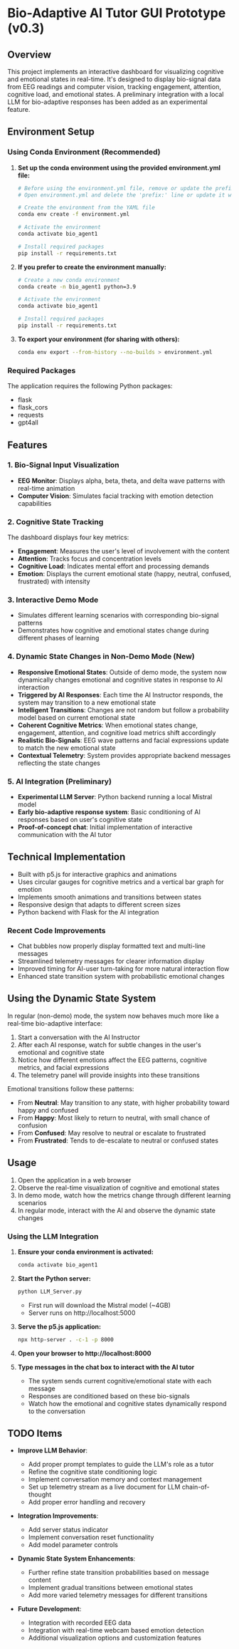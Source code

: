 # Bio-Adaptive AI Tutor GUI Prototype (v0.3)

## Overview

This project implements an interactive dashboard for visualizing cognitive and emotional states in real-time. It's designed to display bio-signal data from EEG readings and computer vision, tracking engagement, attention, cognitive load, and emotional states. A preliminary integration with a local LLM for bio-adaptive responses has been added as an experimental feature.

## Environment Setup

### Using Conda Environment (Recommended)

1. **Set up the conda environment using the provided environment.yml file:**
   ```bash
   # Before using the environment.yml file, remove or update the prefix line to match your system
   # Open environment.yml and delete the 'prefix:' line or update it with your path
   
   # Create the environment from the YAML file
   conda env create -f environment.yml
   
   # Activate the environment
   conda activate bio_agent1
   
   # Install required packages
   pip install -r requirements.txt
   ```

2. **If you prefer to create the environment manually:**
   ```bash
   # Create a new conda environment
   conda create -n bio_agent1 python=3.9
   
   # Activate the environment
   conda activate bio_agent1
   
   # Install required packages
   pip install -r requirements.txt
   ```

3. **To export your environment (for sharing with others):**
   ```bash
   conda env export --from-history --no-builds > environment.yml
   ```

### Required Packages
The application requires the following Python packages:
- flask
- flask_cors
- requests
- gpt4all

## Features

### 1. Bio-Signal Input Visualization

- **EEG Monitor**: Displays alpha, beta, theta, and delta wave patterns with real-time animation
- **Computer Vision**: Simulates facial tracking with emotion detection capabilities

### 2. Cognitive State Tracking

The dashboard displays four key metrics:

- **Engagement**: Measures the user's level of involvement with the content
- **Attention**: Tracks focus and concentration levels
- **Cognitive Load**: Indicates mental effort and processing demands
- **Emotion**: Displays the current emotional state (happy, neutral, confused, frustrated) with intensity

### 3. Interactive Demo Mode

- Simulates different learning scenarios with corresponding bio-signal patterns
- Demonstrates how cognitive and emotional states change during different phases of learning

### 4. Dynamic State Changes in Non-Demo Mode (New)

- **Responsive Emotional States**: Outside of demo mode, the system now dynamically changes emotional and cognitive states in response to AI interaction
- **Triggered by AI Responses**: Each time the AI Instructor responds, the system may transition to a new emotional state
- **Intelligent Transitions**: Changes are not random but follow a probability model based on current emotional state
- **Coherent Cognitive Metrics**: When emotional states change, engagement, attention, and cognitive load metrics shift accordingly
- **Realistic Bio-Signals**: EEG wave patterns and facial expressions update to match the new emotional state
- **Contextual Telemetry**: System provides appropriate backend messages reflecting the state changes

### 5. AI Integration (Preliminary)

- **Experimental LLM Server**: Python backend running a local Mistral model
- **Early bio-adaptive response system**: Basic conditioning of AI responses based on user's cognitive state
- **Proof-of-concept chat**: Initial implementation of interactive communication with the AI tutor

## Technical Implementation

- Built with p5.js for interactive graphics and animations
- Uses circular gauges for cognitive metrics and a vertical bar graph for emotion
- Implements smooth animations and transitions between states
- Responsive design that adapts to different screen sizes
- Python backend with Flask for the AI integration

### Recent Code Improvements

- Chat bubbles now properly display formatted text and multi-line messages
- Streamlined telemetry messages for clearer information display
- Improved timing for AI-user turn-taking for more natural interaction flow
- Enhanced state transition system with probabilistic emotional changes

## Using the Dynamic State System

In regular (non-demo) mode, the system now behaves much more like a real-time bio-adaptive interface:

1. Start a conversation with the AI Instructor
2. After each AI response, watch for subtle changes in the user's emotional and cognitive state
3. Notice how different emotions affect the EEG patterns, cognitive metrics, and facial expressions
4. The telemetry panel will provide insights into these transitions

Emotional transitions follow these patterns:
- From **Neutral**: May transition to any state, with higher probability toward happy and confused
- From **Happy**: Most likely to return to neutral, with small chance of confusion
- From **Confused**: May resolve to neutral or escalate to frustrated
- From **Frustrated**: Tends to de-escalate to neutral or confused states

## Usage

1. Open the application in a web browser
2. Observe the real-time visualization of cognitive and emotional states
3. In demo mode, watch how the metrics change through different learning scenarios
4. In regular mode, interact with the AI and observe the dynamic state changes

### Using the LLM Integration

1. **Ensure your conda environment is activated:**
   ```bash
   conda activate bio_agent1
   ```

2. **Start the Python server:**
   ```bash
   python LLM_Server.py
   ```
   - First run will download the Mistral model (~4GB)
   - Server runs on http://localhost:5000

3. **Serve the p5.js application:**
   ```bash
   npx http-server . -c-1 -p 8000
   ```

4. **Open your browser to http://localhost:8000**

5. **Type messages in the chat box to interact with the AI tutor**
   - The system sends current cognitive/emotional state with each message
   - Responses are conditioned based on these bio-signals
   - Watch how the emotional and cognitive states dynamically respond to the conversation

## TODO Items

- **Improve LLM Behavior**:
  - Add proper prompt templates to guide the LLM's role as a tutor
  - Refine the cognitive state conditioning logic
  - Implement conversation memory and context management
  - Set up telemetry stream as a live document for LLM chain-of-thought
  - Add proper error handling and recovery

- **Integration Improvements**:
  - Add server status indicator
  - Implement conversation reset functionality
  - Add model parameter controls

- **Dynamic State System Enhancements**:
  - Further refine state transition probabilities based on message content
  - Implement gradual transitions between emotional states
  - Add more varied telemetry messages for different transitions

- **Future Development**:
  - Integration with recorded EEG data
  - Integration with real-time webcam based emotion detection
  - Additional visualization options and customization features
